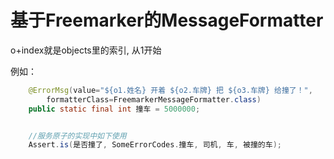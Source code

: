 # 基于Freemarker的MessageFormatter

o+index就是objects里的索引, 从1开始

例如：
```java
    @ErrorMsg(value="${o1.姓名} 开着 ${o2.车牌} 把 ${o3.车牌} 给撞了！",
        formatterClass=FreemarkerMessageFormatter.class)
    public static final int 撞车 = 5000000;


    //服务原子的实现中如下使用
    Assert.is(是否撞了, SomeErrorCodes.撞车, 司机, 车, 被撞的车);

```
